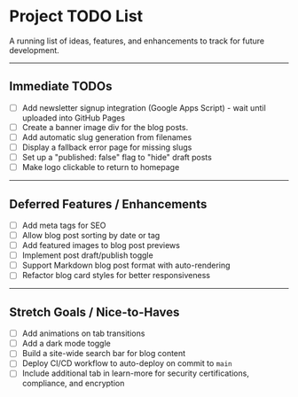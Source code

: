 # Project TODO List

A running list of ideas, features, and enhancements to track for future development.

---

## Immediate TODOs

- [ ] Add newsletter signup integration (Google Apps Script) - wait until uploaded into GitHub Pages
- [ ] Create a banner image div for the blog posts.
- [ ] Add automatic slug generation from filenames
- [ ] Display a fallback error page for missing slugs
- [ ] Set up a "published: false" flag to "hide" draft posts
- [ ] Make logo clickable to return to homepage

---

## Deferred Features / Enhancements

- [ ] Add meta tags for SEO
- [ ] Allow blog post sorting by date or tag
- [ ] Add featured images to blog post previews
- [ ] Implement post draft/publish toggle
- [ ] Support Markdown blog post format with auto-rendering
- [ ] Refactor blog card styles for better responsiveness

---

## Stretch Goals / Nice-to-Haves

- [ ] Add animations on tab transitions
- [ ] Add a dark mode toggle
- [ ] Build a site-wide search bar for blog content
- [ ] Deploy CI/CD workflow to auto-deploy on commit to `main`
- [ ] Include additional tab in learn-more for security certifications, compliance, and encryption
